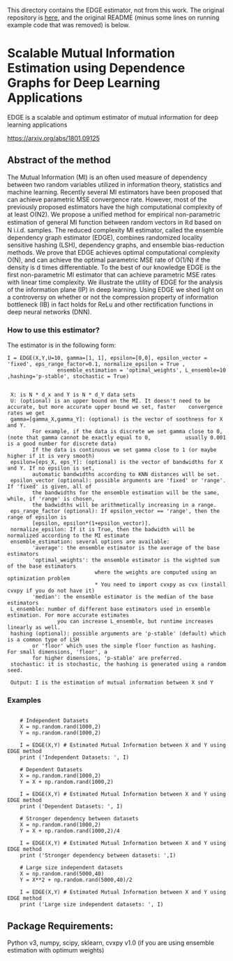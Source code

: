 This directory contains the EDGE estimator, not from this work. The original repository is [here](https://github.com/mrtnoshad/EDGE), and the original README (minus some lines on running example code that was removed) is below.

# Scalable Mutual Information Estimation using Dependence Graphs for Deep Learning Applications

EDGE is a scalable and optimum estimator of mutual information for deep learning applications


https://arxiv.org/abs/1801.09125 


## Abstract of the method

The Mutual Information (MI) is an often used measure of dependency between two random variables utilized in information theory, statistics and machine learning. Recently several MI estimators have been proposed that can achieve parametric MSE convergence rate. However, most of the previously proposed estimators have the high computational complexity of at least O(N2). We propose a unified method for empirical non-parametric estimation of general MI function between random vectors in ℝd based on N i.i.d. samples. The reduced complexity MI estimator, called the ensemble dependency graph estimator (EDGE), combines randomized locality sensitive hashing (LSH), dependency graphs, and ensemble bias-reduction methods. We prove that EDGE achieves optimal computational complexity O(N), and can achieve the optimal parametric MSE rate of O(1/N) if the density is d times differentiable. To the best of our knowledge EDGE is the first non-parametric MI estimator that can achieve parametric MSE rates with linear time complexity. We illustrate the utility of EDGE for the analysis of the information plane (IP) in deep learning. Using EDGE we shed light on a controversy on whether or not the compression property of information bottleneck (IB) in fact holds for ReLu and other rectification functions in deep neural networks (DNN).


### How to use this estimator?

The estimator is in the following form:

 
```
I = EDGE(X,Y,U=10, gamma=[1, 1], epsilon=[0,0], epsilon_vector = 'fixed', eps_range_factor=0.1, normalize_epsilon = True ,
				ensemble_estimation = 'optimal_weights', L_ensemble=10 ,hashing='p-stable', stochastic = True)


 X: is N * d_x and Y is N * d_Y data sets
 U: (optional) is an upper bound on the MI. It doesn't need to be accurate, but more accurate upper bound we set, faster 	convergence rates we get
 gamma=[gamma_X,gamma_Y]: (optional) is the vector of soothness for X and Y. 
		For example, if the data is discrete we set gamma close to 0, (note that gamma cannot be exactly equal to 0, 		   usually 0.001 is a good number for discrete data) 
		If the data is continuous we set gamma close to 1 (or maybe higher if it is very smooth) 
 epsilon=[eps_X, eps_Y]: (optional) is the vector of bandwidths for X and Y. If no epsilon is set, 
		automatic bandwidths according to KNN distances will be set.
 epsilon_vector (optional): possible arguments are 'fixed' or 'range'. If 'fixed' is given, all of 
		the bandwidths for the ensemble estimation will be the same, while, if 'range' is chosen, 
		the badwidths will be arithmetically increasing in a range.	 
 eps_range_factor (optional): If epsilon_vector == 'range', then the range of epsilon is 
		[epsilon, epsilon*(1+epsilon_vector)].
 normalize_epsilon: If it is True, then the badwidth will be normalized according to the MI estimate 
 ensemble_estimation: several options are available:
		'average': the ensemble estimator is the average of the base estimators
		'optimal_weights': the ensemble estimator is the wighted sum of the base estimators
							where the weights are computed using an optimization problem
							* You need to import cvxpy as cvx (install cvxpy if you do not have it)
		'median': the ensemble estimator is the median of the base estimators
 L_ensemble: number of different base estimators used in ensemble estimation. For more accurate estimates
				you can increase L_ensemble, but runtime increases linearly as well.
 hashing (optional): possible arguments are 'p-stable' (default) which is a common type of LSH
		or 'floor' which uses the simple floor function as hashing. For small dimensions, 'floor', a
		for higher dimensions, 'p-stable' are preferred.
 stochastic: it is stochastic, the hashing is generated using a random seed.
 
 Output: I is the estimation of mutual information between X snd Y 
```

### Examples


```
	
	# Independent Datasets
	X = np.random.rand(1000,2)
	Y = np.random.rand(1000,2)

	I = EDGE(X,Y) # Estimated Mutual Information between X and Y using EDGE method
	print ('Independent Datasets: ', I)

	# Dependent Datasets
	X = np.random.rand(1000,2)
	Y = X + np.random.rand(1000,2)

	I = EDGE(X,Y) # Estimated Mutual Information between X and Y using EDGE method
	print ('Dependent Datasets: ', I)

	# Stronger dependency between datasets
	X = np.random.rand(1000,2)
	Y = X + np.random.rand(1000,2)/4

	I = EDGE(X,Y) # Estimated Mutual Information between X and Y using EDGE method
	print ('Stronger dependency between datasets: ',I)

	# Large size independent datasets
	X = np.random.rand(5000,40)
	Y = X**2 + np.random.rand(5000,40)/2

	I = EDGE(X,Y) # Estimated Mutual Information between X and Y using EDGE method
	print ('Large size independent datasets: ', I)
```

## Package Requirements:

Python v3, numpy, scipy, sklearn, cvxpy v1.0 (if you are using ensemble estimation with optimum weights)
